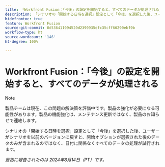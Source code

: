 ```yaml
---
title: 「Workfront Fusion：「今後」の設定を開始すると、すべてのデータが処理される」
description: 「シナリオの「開始する日時を選択」設定として「今後」を選択した後、ユーザーがシナリオを以前のバージョンに戻すと、開始オプションが選択された後のデータのみが含まれるのではなく、日付に関係なくすべてのデータの処理が試行されます。」
hidefromtoc: true
feature: Workfront Fusion
source-git-commit: 0d536411994520d2399935efc35cff66290ebf9b
workflow-type: ht
source-wordcount: '146'
ht-degree: 100%

---
```



# Workfront Fusion：「今後」の設定を開始すると、すべてのデータが処理される

>[!NOTE]
>
>製品チームは現在、この問題の解決策を評価中です。製品の強化が必要になる可能性があります。製品の機能強化は、メンテナンス更新ではなく、製品のお知らせで連絡します。

シナリオの「開始する日時を選択」設定として「今後」を選択した後、ユーザーがシナリオを以前のバージョンに戻すと、開始オプションが選択された後のデータのみが含まれるのではなく、日付に関係なくすべてのデータの処理が試行されます。

_最初に報告されたのは 2024年8月14日（PT）です。_
